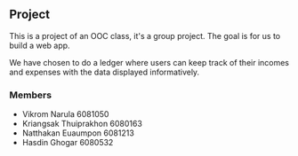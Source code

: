 ## Project

This is a project of an OOC class, it's a group project. The goal is for us to build a web app.

We have chosen to do a ledger where users can keep track of their incomes and expenses with the data displayed informatively.


### Members 

- Vikrom Narula 6081050
- Kriangsak Thuiprakhon 6080163
- Natthakan Euaumpon 6081213
- Hasdin Ghogar 6080532
